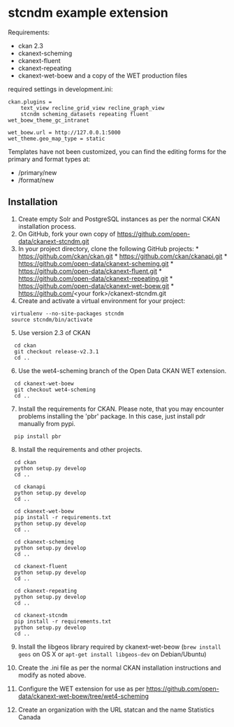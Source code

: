 # stcndm example extension

Requirements:
* ckan 2.3
* ckanext-scheming
* ckanext-fluent
* ckanext-repeating
* ckanext-wet-boew and a copy of the WET production files

required settings in development.ini:
```
ckan.plugins =
    text_view recline_grid_view recline_graph_view
    stcndm scheming_datasets repeating fluent wet_boew_theme_gc_intranet

wet_boew.url = http://127.0.0.1:5000
wet_theme.geo_map_type = static
```

Templates have not been customized, you can find the editing forms
for the primary and format types at:
* /primary/new
* /format/new


## Installation

  1. Create empty Solr and PostgreSQL instances as per the normal CKAN installation process.
  2. On GitHub, fork your own copy of https://github.com/open-data/ckanext-stcndm.git
  3. In your project directory, clone the following GitHub projects:
    *  https://github.com/ckan/ckan.git
    *  https://github.com/ckan/ckanapi.git
    *  https://github.com/open-data/ckanext-scheming.git
    *  https://github.com/open-data/ckanext-fluent.git
    *  https://github.com/open-data/ckanext-repeating.git
    *  https://github.com/open-data/ckanext-wet-boew.git
    *  https://github.com/<your fork&gt;/ckanext-stcndm.git
  4. Create and activate a virtual environment for your project:
  ```
   virtualenv --no-site-packages stcndm
   source stcndm/bin/activate
  ```
  5. Use version 2.3 of CKAN
  ```
    cd ckan
    git checkout release-v2.3.1
    cd ..
  ```

  6. Use the wet4-scheming branch of the Open Data CKAN WET extension.
  ```
    cd ckanext-wet-boew
    git checkout wet4-scheming
    cd ..
  ```

  7. Install the requirements for CKAN. Please note, that you may encounter problems installing the 'pbr' package.
     In this case, just install pdr manually from pypi.
  ```
    pip install pbr
  ```

  8. Install the requirements and other projects.
  ```
    cd ckan
    python setup.py develop
    cd ..

    cd ckanapi
    python setup.py develop
    cd ..

    cd ckanext-wet-boew
    pip install -r requirements.txt
    python setup.py develop
    cd ..

    cd ckanext-scheming
    python setup.py develop
    cd ..

    cd ckanext-fluent
    python setup.py develop
    cd ..

    cd ckanext-repeating
    python setup.py develop
    cd ..

    cd ckanext-stcndm
    pip install -r requirements.txt
    python setup.py develop
    cd ..
  ```

  9. Install the libgeos library required by ckanext-wet-beow (`brew install geos` on OS X or `apt-get install libgeos-dev` on Debian/Ubuntu)

  10. Create the .ini file as per the normal CKAN installation instructions and modify as noted above.

  11. Configure the WET extension for use as per https://github.com/open-data/ckanext-wet-boew/tree/wet4-scheming

  12. Create an organization with the URL statcan and the name Statistics Canada


